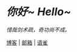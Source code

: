 # _你好~ Hello~_

_惜哉剑术疏，奇功尚不成。_

[博客](https://blog.qlear.top/) | [邮箱](mailto:qlear@qq.com) | [语雀](https://www.yuque.com/qlear)
